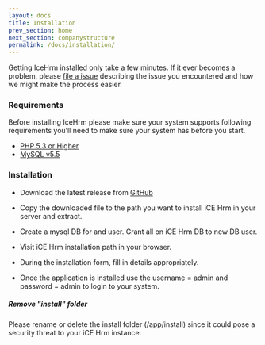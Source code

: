 ```yaml
---
layout: docs
title: Installation
prev_section: home
next_section: companystructure
permalink: /docs/installation/
---
```


Getting IceHrm installed only take a few minutes. If it
ever becomes a problem, please [file a issue](https://github.com/thilinah/icehrm/issues/new)
describing the issue you encountered and how we might make the process easier.

### Requirements

Before installing IceHrm please make sure your system supports following requirements
you’ll need to make sure your system has before you start.

- [PHP 5.3 or Higher](http://php.net/)
- [MySQL v5.5](http://dev.mysql.com/downloads/)


### Installation

- Download the latest release from [GitHub](https://github.com/thilinah/icehrm/releases/latest)

- Copy the downloaded file to the path you want to install iCE Hrm in your server and extract.

- Create a mysql DB for and user. Grant all on iCE Hrm DB to new DB user.

- Visit iCE Hrm installation path in your browser.

- During the installation form, fill in details appropriately.

- Once the application is installed use the username = admin and password = admin to login to your system.

<div class="note warning">
  <h5>Remove "install" folder</h5>
  <p>Please rename or delete the install folder (<ice hrm root>/app/install) since it could pose a security threat to your iCE Hrm instance.</p>
</div>
